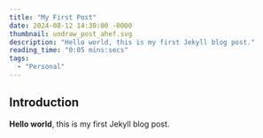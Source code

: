 ```yaml
---
title: "My First Post"
date: 2024-08-12 14:30:00 -0000
thumbnail: undraw_post_ahef.svg
description: "Hello world, this is my first Jekyll blog post."
reading_time: "0:05 mins:secs"
tags: 
  - "Personal"
---
```


## Introduction

**Hello world**, this is my first Jekyll blog post.
